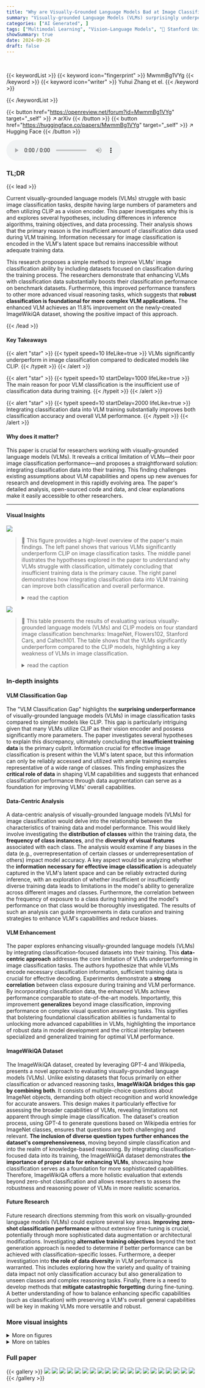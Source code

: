 ```yaml
---
title: "Why are Visually-Grounded Language Models Bad at Image Classification?"
summary: "Visually-grounded Language Models (VLMs) surprisingly underperform in image classification. This study reveals that this is primarily due to a lack of sufficient classification data during VLM trainin..."
categories: ["AI Generated", ]
tags: ["Multimodal Learning", "Vision-Language Models", "🏢 Stanford University",]
showSummary: true
date: 2024-09-26
draft: false
---
```


<br>

{{< keywordList >}}
{{< keyword icon="fingerprint" >}} MwmmBg1VYg {{< /keyword >}}
{{< keyword icon="writer" >}} Yuhui Zhang et el. {{< /keyword >}}
 
{{< /keywordList >}}

{{< button href="https://openreview.net/forum?id=MwmmBg1VYg" target="_self" >}}
↗ arXiv
{{< /button >}}
{{< button href="https://huggingface.co/papers/MwmmBg1VYg" target="_self" >}}
↗ Hugging Face
{{< /button >}}



<audio controls>
    <source src="https://ai-paper-reviewer.com/MwmmBg1VYg/podcast.wav" type="audio/wav">
    Your browser does not support the audio element.
</audio>


### TL;DR


{{< lead >}}

Current visually-grounded language models (VLMs) struggle with basic image classification tasks, despite having large numbers of parameters and often utilizing CLIP as a vision encoder. This paper investigates why this is and explores several hypotheses, including differences in inference algorithms, training objectives, and data processing.  Their analysis shows that the primary reason is the insufficient amount of classification data used during VLM training.  Information necessary for image classification is encoded in the VLM's latent space but remains inaccessible without adequate training data. 

This research proposes a simple method to improve VLMs' image classification ability by including datasets focused on classification during the training process.  The researchers demonstrate that enhancing VLMs with classification data substantially boosts their classification performance on benchmark datasets. Furthermore, this improved performance transfers to other more advanced visual reasoning tasks, which suggests that **robust classification is foundational for more complex VLM applications.**  The enhanced VLM achieves an 11.8% improvement on the newly-created ImageWikiQA dataset, showing the positive impact of this approach.

{{< /lead >}}


#### Key Takeaways

{{< alert "star" >}}
{{< typeit speed=10 lifeLike=true >}} VLMs significantly underperform in image classification compared to dedicated models like CLIP. {{< /typeit >}}
{{< /alert >}}

{{< alert "star" >}}
{{< typeit speed=10 startDelay=1000 lifeLike=true >}} The main reason for poor VLM classification is the insufficient use of classification data during training. {{< /typeit >}}
{{< /alert >}}

{{< alert "star" >}}
{{< typeit speed=10 startDelay=2000 lifeLike=true >}} Integrating classification data into VLM training substantially improves both classification accuracy and overall VLM performance. {{< /typeit >}}
{{< /alert >}}

#### Why does it matter?
This paper is crucial for researchers working with visually-grounded language models (VLMs). It reveals a critical limitation of VLMs—their poor image classification performance—and proposes a straightforward solution: integrating classification data into their training. This finding challenges existing assumptions about VLM capabilities and opens up new avenues for research and development in this rapidly evolving area. The paper's detailed analysis, open-sourced code and data, and clear explanations make it easily accessible to other researchers.

------
#### Visual Insights



![](https://ai-paper-reviewer.com/MwmmBg1VYg/figures_1_1.jpg)

> 🔼 This figure provides a high-level overview of the paper's main findings. The left panel shows that various VLMs significantly underperform CLIP on image classification tasks. The middle panel illustrates the hypotheses explored in the paper to understand why VLMs struggle with classification, ultimately concluding that insufficient training data is the primary cause. The right panel demonstrates how integrating classification data into VLM training can improve both classification and overall performance.
> <details>
> <summary>read the caption</summary>
> Figure 1: Overview. (Left) Different visually-grounded language models (VLMs) underperform CLIP in classification by a large margin, though they often use CLIP as a vision encoder. (Middle) We investigate several hypotheses about why VLMs are bad classifiers and find that the main reason is data. Critical information for image classification is encoded in the VLM's latent space but can only be decoded with enough data during VLM training. (Right) Based on our analysis, we improve a VLM by integrating classification data into its training, and find that the improved classification capabilities serve as foundations for more advanced capabilities such as visual question answering.
> </details>





![](https://ai-paper-reviewer.com/MwmmBg1VYg/tables_2_1.jpg)

> 🔼 This table presents the results of evaluating various visually-grounded language models (VLMs) and CLIP models on four standard image classification benchmarks: ImageNet, Flowers102, Stanford Cars, and Caltech101.  The table shows that the VLMs significantly underperform compared to the CLIP models, highlighting a key weakness of VLMs in image classification.
> <details>
> <summary>read the caption</summary>
> Table 1: Evaluations of VLMs and CLIPs on standard image classification benchmarks. VLMs exhibit poor performance in image classification, significantly lagging behind CLIP models. =ImageNet [11], =Flowers102 [35], =StanfordCars [21],=Caltech101 [13].
> </details>





### In-depth insights


#### VLM Classification Gap
The "VLM Classification Gap" highlights the **surprising underperformance** of visually-grounded language models (VLMs) in image classification tasks compared to simpler models like CLIP.  This gap is particularly intriguing given that many VLMs utilize CLIP as their vision encoder and possess significantly more parameters.  The paper investigates several hypotheses to explain this discrepancy, ultimately concluding that **insufficient training data** is the primary culprit.  Information crucial for effective image classification is present within the VLM's latent space, but this information can only be reliably accessed and utilized with ample training examples representative of a wide range of classes.  This finding emphasizes the **critical role of data** in shaping VLM capabilities and suggests that enhanced classification performance through data augmentation can serve as a foundation for improving VLMs' overall capabilities.

#### Data-Centric Analysis
A data-centric analysis of visually-grounded language models (VLMs) for image classification would delve into the relationship between the characteristics of training data and model performance.  This would likely involve investigating the **distribution of classes** within the training data, the **frequency of class instances**, and the **diversity of visual features** associated with each class.  The analysis would examine if any biases in the data (e.g., overrepresentation of certain classes or underrepresentation of others) impact model accuracy. A key aspect would be analyzing whether the **information necessary for effective image classification** is adequately captured in the VLM's latent space and can be reliably extracted during inference, with an exploration of whether insufficient or insufficiently diverse training data leads to limitations in the model's ability to generalize across different images and classes.  Furthermore, the correlation between the frequency of exposure to a class during training and the model's performance on that class would be thoroughly investigated.  The results of such an analysis can guide improvements in data curation and training strategies to enhance VLM's capabilities and reduce biases.

#### VLM Enhancement
The paper explores enhancing visually-grounded language models (VLMs) by integrating classification-focused datasets into their training. This **data-centric approach** addresses the core limitation of VLMs underperforming in image classification tasks.  The authors hypothesize that while VLMs encode necessary classification information, sufficient training data is crucial for effective decoding. Experiments demonstrate a **strong correlation** between class exposure during training and VLM performance.  By incorporating classification data, the enhanced VLMs achieve performance comparable to state-of-the-art models. Importantly, this improvement **generalizes** beyond image classification, improving performance on complex visual question answering tasks. This signifies that bolstering foundational classification abilities is fundamental to unlocking more advanced capabilities in VLMs, highlighting the importance of robust data in model development and the critical interplay between specialized and generalized training for optimal VLM performance.

#### ImageWikiQA Dataset
The ImageWikiQA dataset, created by leveraging GPT-4 and Wikipedia, presents a novel approach to evaluating visually-grounded language models (VLMs). Unlike existing datasets that focus primarily on either classification or advanced reasoning tasks, **ImageWikiQA bridges this gap by combining both**.  It consists of multiple-choice questions about ImageNet objects, demanding both object recognition and world knowledge for accurate answers. This design makes it particularly effective for assessing the broader capabilities of VLMs, revealing limitations not apparent through simple image classification. The dataset's creation process, using GPT-4 to generate questions based on Wikipedia entries for ImageNet classes, ensures that questions are both challenging and relevant. **The inclusion of diverse question types further enhances the dataset's comprehensiveness**, moving beyond simple classification and into the realm of knowledge-based reasoning. By integrating classification-focused data into its training, the ImageWikiQA dataset demonstrates **the importance of proper data for enhancing VLMs**, showcasing how classification serves as a foundation for more sophisticated capabilities.  Therefore, ImageWikiQA offers a more holistic evaluation that extends beyond zero-shot classification and allows researchers to assess the robustness and reasoning power of VLMs in more realistic scenarios.

#### Future Research
Future research directions stemming from this work on visually-grounded language models (VLMs) could explore several key areas.  **Improving zero-shot classification performance** without extensive fine-tuning is crucial, potentially through more sophisticated data augmentation or architectural modifications.  Investigating **alternative training objectives** beyond the text generation approach is needed to determine if better performance can be achieved with classification-specific losses.  Furthermore, a deeper investigation into **the role of data diversity** in VLM performance is warranted. This includes exploring how the variety and quality of training data impact not only classification accuracy but also generalization to unseen classes and complex reasoning tasks.  Finally, there is a need to develop methods that **mitigate catastrophic forgetting** during fine-tuning.  A better understanding of how to balance enhancing specific capabilities (such as classification) with preserving a VLM's overall general capabilities will be key in making VLMs more versatile and robust.


### More visual insights

<details>
<summary>More on figures
</summary>


![](https://ai-paper-reviewer.com/MwmmBg1VYg/figures_4_1.jpg)

> 🔼 This figure shows the effect of reducing the number of classes considered when performing image classification using both visually-grounded language models (VLMs) and CLIP models.  As the number of candidate classes decreases (from 100 to 2), the performance gap between VLMs and CLIPs shrinks. This suggests that a key factor in VLMs' underperformance in image classification is the vast number of classes they need to differentiate, a challenge that lessens with fewer options.
> <details>
> <summary>read the caption</summary>
> Figure 2: Analysis of the label set size. For each image, we randomly sample 100, 20, 5, 2 candidate classes from all the classes. The performance gap between VLMs and CLIPs becomes smaller when the number of classes is reduced. X-axis: number of classes; Y-axis: accuracy (%).
> </details>



![](https://ai-paper-reviewer.com/MwmmBg1VYg/figures_6_1.jpg)

> 🔼 This figure shows the relationship between the frequency of ImageNet classes in the training data of visually grounded language models (VLMs) and their classification accuracy on those classes.  The x-axis represents the frequency of each class (number of times the class appeared in the training data), divided into bins. The y-axis shows the zero-shot classification accuracy of three different models: LLaVA, CLIP, and a fine-tuned version of LLaVA.  The plot demonstrates a strong positive correlation between class frequency in the training data and classification accuracy.  Classes that appeared frequently during training achieve much higher accuracy than less frequent classes, indicating that sufficient training data is crucial for good VLM performance in image classification. 
> <details>
> <summary>read the caption</summary>
> Figure 3: Analysis of VLMs from the data perspective. We study the relation between the ImageNet class frequency in the VLM training data and the VLM's classification performance on those classes. A strong correlation is observed, indicating that data determines VLM classification performance.
> </details>



![](https://ai-paper-reviewer.com/MwmmBg1VYg/figures_15_1.jpg)

> 🔼 This figure shows the performance of LLaVA1.5-7B and CLIP-L models on ImageNet, Flowers, Cars, and Caltech datasets with varying numbers of candidate classes.  The x-axis represents the number of candidate classes randomly selected for each image (100, 20, 5, 2), while the y-axis shows the classification accuracy. The figure demonstrates that as the number of candidate classes decreases, the performance gap between VLMs and CLIPs shrinks, suggesting that the size of the label set influences the performance difference.
> <details>
> <summary>read the caption</summary>
> Figure 2: Analysis of the label set size. For each image, we randomly sample 100, 20, 5, 2 candidate classes from all the classes. The performance gap between VLMs and CLIPs becomes smaller when the number of classes is reduced. X-axis: number of classes; Y-axis: accuracy (%)
> </details>



![](https://ai-paper-reviewer.com/MwmmBg1VYg/figures_17_1.jpg)

> 🔼 This figure shows the training loss curves for different fine-tuning methods on various datasets. Fine-tuning only the projector (a smaller part of the model) results in more stable training compared to fine-tuning the entire language model (LLM) with LoRA.  The instability in the LLM fine-tuning manifests as sudden spikes in the loss curve. Although these spikes may eventually resolve themselves, fine-tuning the projector consistently shows a smoother, more stable descent in the loss.
> <details>
> <summary>read the caption</summary>
> Figure 5: Fine-tuning only the projector improves numerical stability. (Top) Fine-tuning LLMs with LoRA often results in numerical instabilities, manifesting as spikes in loss (purple, green, brown, orange curves). In contrast, fine-tuning only the projector leads to a consistently steady decrease in loss (teal curve). Despite experimenting with various hyperparameters for ImageNet, the instability remained. (Bottom) Occasionally, the spikes normalize with continued training. Here, we present an example using the StanfordCars dataset (pink curve).
> </details>



![](https://ai-paper-reviewer.com/MwmmBg1VYg/figures_18_1.jpg)

> 🔼 This figure analyzes how the number of classes provided to the model impacts the performance difference between visually grounded language models (VLMs) and CLIP models in image classification.  The x-axis shows the number of classes randomly selected for each image, while the y-axis represents the accuracy. The results show that as the number of classes decreases, the performance gap between VLMs and CLIP reduces, suggesting data scarcity as a major factor in the inferior performance of VLMs.
> <details>
> <summary>read the caption</summary>
> Figure 2: Analysis of the label set size. For each image, we randomly sample 100, 20, 5, 2 candidate classes from all the classes. The performance gap between VLMs and CLIPs becomes smaller when the number of classes is reduced. X-axis: number of classes; Y-axis: accuracy (%).
> </details>



![](https://ai-paper-reviewer.com/MwmmBg1VYg/figures_20_1.jpg)

> 🔼 This figure shows a strong positive correlation between the frequency of ImageNet classes in the training data of visually-grounded language models (VLMs) and their classification accuracy on those classes.  The x-axis represents the frequency of each class in the training data, categorized into ranges (e.g., [0,10), [10,20), etc.). The y-axis shows the accuracy of the VLMs on classifying images from those classes.  The plot demonstrates that as the frequency of a class in the training data increases, the VLMs' accuracy in classifying that class also increases. This highlights the importance of data in determining the performance of VLMs for image classification; sufficient training data is crucial for achieving high accuracy.
> <details>
> <summary>read the caption</summary>
> Figure 3: Analysis of VLMs from the data perspective. We study the relation between the ImageNet class frequency in the VLM training data and the VLM’s classification performance on those classes. A strong correlation is observed, indicating that data determines VLM classification performance.
> </details>



</details>




<details>
<summary>More on tables
</summary>


![](https://ai-paper-reviewer.com/MwmmBg1VYg/tables_4_1.jpg)
> 🔼 This table presents the results of experiments that investigate the impact of different inference strategies on the performance of two VLMs (LLaVA1.5-7B and BLIP2-2.7B) on ImageNet classification.  The top half shows the effect of varying the prompt wording and order of labels in the prompt. The bottom half explores the use of probabilistic inference techniques to improve the accuracy of the models.  Despite these attempts, the VLMs still underperform CLIP.
> <details>
> <summary>read the caption</summary>
> Table 2: Analysis of VLMs from the inference perspective. (Top) We explore prompt variation such as wording, label order, chain-of-thought and find it has limited impact on the performance. (Bottom) We leverage the probabilistic inference strategy, which improves the performance but still fails to close the gap between VLMs and CLIPs. Results are from the official validation set.
> </details>

![](https://ai-paper-reviewer.com/MwmmBg1VYg/tables_5_1.jpg)
> 🔼 This table presents the results of probing experiments and fine-tuning experiments performed to analyze the training aspect of VLMs.  The left part shows that information crucial for classification is mostly preserved in the VLM's latent space. The right part demonstrates that fine-tuning VLMs on classification datasets using the text generation objective achieves state-of-the-art classification results, closing the gap between VLMs and CLIP.
> <details>
> <summary>read the caption</summary>
> Table 3: Analysis of VLMs from the training perspective. (Left) We conduct feature probing experiments on the VLM's last layer and find that the information required for classification is mostly preserved in the VLM's latent space. (Right) We fine-tune VLMs on the classification datasets using the text generation objective and find that the text generation training objective is as effective as the traditional cross-entropy for learning classification, which eliminates the VLM-CLIP performance gap, with VLMs now being the state-of-the-art classifier. Results are from the official validation set.
> </details>

![](https://ai-paper-reviewer.com/MwmmBg1VYg/tables_7_1.jpg)
> 🔼 This table presents the results of fine-tuning a VLM (LLaVA1.5-7B) on different types of data: classification data and captioning data.  The goal is to determine if the type of data used for fine-tuning significantly affects the VLM's performance on image classification tasks (ImageNet, Flowers102, StanfordCars). The table compares the zero-shot performance of LLaVA1.5-7B with the performance after fine-tuning on classification data and captioning data, showing that the *quantity* of data is more important than the *type* of data.
> <details>
> <summary>read the caption</summary>
> Table 4: Analysis of data types. We fine-tune the VLM on the caption-focused data generated by GPT4 using the same experimental settings as Table 3 and find that data is the main determining factor for VLM performance, and the data type does not matter much.
> </details>

![](https://ai-paper-reviewer.com/MwmmBg1VYg/tables_8_1.jpg)
> 🔼 This table presents the results of evaluating various visually grounded language models (VLMs) on the ImageWikiQA dataset.  ImageWikiQA is a newly created dataset designed to test both the classification abilities and more advanced reasoning capabilities of VLMs.  The results show that even advanced models perform poorly, highlighting the limitations of current VLMs in applying classification knowledge to more complex tasks.  The table also shows improved performance when classification data is included in the VLM training.
> <details>
> <summary>read the caption</summary>
> Table 5: Evaluations of VLMs on ImageWikiQA. ImageWikiQA is a multiple-choice question-answering dataset collected by feeding the Wikipedia pages of ImageNet classes to GPT-4. We find that current VLMs perform poorly in answering these questions, suggesting that their poor classification performance is a fundamental limitation for more advanced capabilities. Integrating classification data into VLM training enhances both their classification and overall capabilities.
> </details>

![](https://ai-paper-reviewer.com/MwmmBg1VYg/tables_14_1.jpg)
> 🔼 This table presents the results of evaluating various visually-grounded language models (VLMs) and CLIP models on four standard image classification benchmark datasets: ImageNet, Flowers102, StanfordCars, and Caltech101.  The table shows that the VLMs significantly underperform compared to the CLIP models in terms of classification accuracy, highlighting a major gap in performance despite often using CLIP as a vision encoder.  The results emphasize the poor performance of VLMs in image classification tasks.
> <details>
> <summary>read the caption</summary>
> Table 1: Evaluations of VLMs and CLIPs on standard image classification benchmarks. VLMs exhibit poor performance in image classification, significantly lagging behind CLIP models.  ImageNet [11], =Flowers102 [35], =StanfordCars [21],=Caltech101 [13].
> </details>

![](https://ai-paper-reviewer.com/MwmmBg1VYg/tables_14_2.jpg)
> 🔼 This table presents the results of evaluating various visually-grounded language models (VLMs) and CLIP models on four standard image classification benchmark datasets: ImageNet, Flowers102, StanfordCars, and Caltech101.  The table highlights the significant underperformance of VLMs compared to CLIP models, demonstrating that even with substantially more parameters, VLMs struggle to achieve comparable accuracy in image classification.  The results are categorized by whether the evaluation was in an 'open-world' (class labels not provided) or 'closed-world' (class labels provided) setting.
> <details>
> <summary>read the caption</summary>
> Table 1: Evaluations of VLMs and CLIPs on standard image classification benchmarks. VLMs exhibit poor performance in image classification, significantly lagging behind CLIP models. =ImageNet [11], =Flowers102 [35], =StanfordCars [21],=Caltech101 [13].
> </details>

![](https://ai-paper-reviewer.com/MwmmBg1VYg/tables_14_3.jpg)
> 🔼 This table presents the results of evaluating various visually grounded language models (VLMs) and CLIP models on four standard image classification benchmarks: ImageNet, Flowers102, Stanford Cars, and Caltech101.  The table highlights the significant underperformance of VLMs compared to CLIP models, even though many VLMs utilize CLIP as their vision encoder.  The results are presented as accuracy percentages for each benchmark and model, illustrating the substantial gap in performance.
> <details>
> <summary>read the caption</summary>
> Table 1: Evaluations of VLMs and CLIPs on standard image classification benchmarks. VLMs exhibit poor performance in image classification, significantly lagging behind CLIP models. =ImageNet [11], =Flowers102 [35], =StanfordCars [21],=Caltech101 [13].
> </details>

![](https://ai-paper-reviewer.com/MwmmBg1VYg/tables_15_1.jpg)
> 🔼 This table shows the performance of three different models (LLaVA1.5-7B, BLIP2-2.7B, and CLIP-L) on four datasets (ImageNet, Flowers, Cars, and Caltech) with varying numbers of candidate classes (2, 5, 20, and 100).  It provides a quantitative comparison of the models' performance as the number of classes considered in the classification task is reduced. The table complements Figure 2 which presents the same data graphically, showing the accuracy of each model in relation to the number of candidate classes considered.
> <details>
> <summary>read the caption</summary>
> Table 9: Analysis of the label set size. This is the table version of Figure 2.
> </details>

![](https://ai-paper-reviewer.com/MwmmBg1VYg/tables_16_1.jpg)
> 🔼 This table presents the results of a feature probing experiment.  The experiment tested different positions within the LLaVA1.5-7B model's output to determine which position(s) contained the most information relevant for classification. The results indicate that probing the last token or average token yielded significantly better performance (accuracy) compared to other token positions.  This suggests that critical information for classification is concentrated towards the end of the model's processing.
> <details>
> <summary>read the caption</summary>
> Table 10: Probing the last token or the average token results in much better performance than probing other token positions. Experiments are done using LLaVA1.5-7B on the Flowers102 dataset.
> </details>

![](https://ai-paper-reviewer.com/MwmmBg1VYg/tables_17_1.jpg)
> 🔼 This table presents the results of evaluating various visually-grounded language models (VLMs) and CLIP models on four standard image classification benchmarks (ImageNet, Flowers102, StanfordCars, and Caltech101).  The results highlight the significant underperformance of VLMs compared to CLIP models, despite VLMs often utilizing CLIP as their vision encoder and having significantly more parameters.  The table reveals the accuracy scores of each model on each benchmark in both open-world and closed-world settings.
> <details>
> <summary>read the caption</summary>
> Table 1: Evaluations of VLMs and CLIPs on standard image classification benchmarks. VLMs exhibit poor performance in image classification, significantly lagging behind CLIP models.  ImageNet [11],  Flowers102 [35],  StanfordCars [21], =Caltech101 [13].
> </details>

![](https://ai-paper-reviewer.com/MwmmBg1VYg/tables_18_1.jpg)
> 🔼 This table presents the results of experiments conducted to analyze the impact of different inference strategies on the performance of visually-grounded language models (VLMs) in image classification. The top part of the table shows the effect of prompt variations (wording, label order, chain-of-thought prompting) on two different VLMs (LLaVA1.5-7B and BLIP2-2.7B), revealing a limited impact on performance.  The bottom half shows results using a probabilistic inference strategy, which improves performance but does not eliminate the gap between VLMs and CLIP (a strong baseline model).
> <details>
> <summary>read the caption</summary>
> Table 2: Analysis of VLMs from the inference perspective. (Top) We explore prompt variation such as wording, label order, chain-of-thought and find it has limited impact on the performance. (Bottom) We leverage the probabilistic inference strategy, which improves the performance but still fails to close the gap between VLMs and CLIPs. Results are from the official validation set.
> </details>

![](https://ai-paper-reviewer.com/MwmmBg1VYg/tables_22_1.jpg)
> 🔼 This table presents the performance comparison of the original LLaVA1.5-7B model and its further fine-tuned version across three different datasets: TextVQA, POPE (Popular and Adverse subsets), and MMVet.  The fine-tuning process did not significantly alter the model's performance, demonstrating its robustness across diverse tasks.
> <details>
> <summary>read the caption</summary>
> Table 13: Performance of LLaVA1.5-7B before and after fine-tuning on TextVQA, POPE, and MMVet datasets. Fine-tuning resulted in consistent performance across all benchmarks.
> </details>

![](https://ai-paper-reviewer.com/MwmmBg1VYg/tables_24_1.jpg)
> 🔼 This table presents the results of evaluating various visually-grounded language models (VLMs) and CLIP models on four standard image classification benchmark datasets: ImageNet, Flowers102, StanfordCars, and Caltech101.  The table shows that VLMs significantly underperform CLIP models in image classification across all datasets, highlighting a key limitation of VLMs in this fundamental task.
> <details>
> <summary>read the caption</summary>
> Table 1: Evaluations of VLMs and CLIPs on standard image classification benchmarks. VLMs exhibit poor performance in image classification, significantly lagging behind CLIP models. =ImageNet [11], =Flowers102 [35], =StanfordCars [21],=Caltech101 [13].
> </details>

</details>




### Full paper

{{< gallery >}}
<img src="https://ai-paper-reviewer.com/MwmmBg1VYg/1.png" class="grid-w50 md:grid-w33 xl:grid-w25" />
<img src="https://ai-paper-reviewer.com/MwmmBg1VYg/2.png" class="grid-w50 md:grid-w33 xl:grid-w25" />
<img src="https://ai-paper-reviewer.com/MwmmBg1VYg/3.png" class="grid-w50 md:grid-w33 xl:grid-w25" />
<img src="https://ai-paper-reviewer.com/MwmmBg1VYg/4.png" class="grid-w50 md:grid-w33 xl:grid-w25" />
<img src="https://ai-paper-reviewer.com/MwmmBg1VYg/5.png" class="grid-w50 md:grid-w33 xl:grid-w25" />
<img src="https://ai-paper-reviewer.com/MwmmBg1VYg/6.png" class="grid-w50 md:grid-w33 xl:grid-w25" />
<img src="https://ai-paper-reviewer.com/MwmmBg1VYg/7.png" class="grid-w50 md:grid-w33 xl:grid-w25" />
<img src="https://ai-paper-reviewer.com/MwmmBg1VYg/8.png" class="grid-w50 md:grid-w33 xl:grid-w25" />
<img src="https://ai-paper-reviewer.com/MwmmBg1VYg/9.png" class="grid-w50 md:grid-w33 xl:grid-w25" />
<img src="https://ai-paper-reviewer.com/MwmmBg1VYg/10.png" class="grid-w50 md:grid-w33 xl:grid-w25" />
<img src="https://ai-paper-reviewer.com/MwmmBg1VYg/11.png" class="grid-w50 md:grid-w33 xl:grid-w25" />
<img src="https://ai-paper-reviewer.com/MwmmBg1VYg/12.png" class="grid-w50 md:grid-w33 xl:grid-w25" />
<img src="https://ai-paper-reviewer.com/MwmmBg1VYg/13.png" class="grid-w50 md:grid-w33 xl:grid-w25" />
<img src="https://ai-paper-reviewer.com/MwmmBg1VYg/14.png" class="grid-w50 md:grid-w33 xl:grid-w25" />
<img src="https://ai-paper-reviewer.com/MwmmBg1VYg/15.png" class="grid-w50 md:grid-w33 xl:grid-w25" />
<img src="https://ai-paper-reviewer.com/MwmmBg1VYg/16.png" class="grid-w50 md:grid-w33 xl:grid-w25" />
<img src="https://ai-paper-reviewer.com/MwmmBg1VYg/17.png" class="grid-w50 md:grid-w33 xl:grid-w25" />
<img src="https://ai-paper-reviewer.com/MwmmBg1VYg/18.png" class="grid-w50 md:grid-w33 xl:grid-w25" />
<img src="https://ai-paper-reviewer.com/MwmmBg1VYg/19.png" class="grid-w50 md:grid-w33 xl:grid-w25" />
<img src="https://ai-paper-reviewer.com/MwmmBg1VYg/20.png" class="grid-w50 md:grid-w33 xl:grid-w25" />
{{< /gallery >}}
